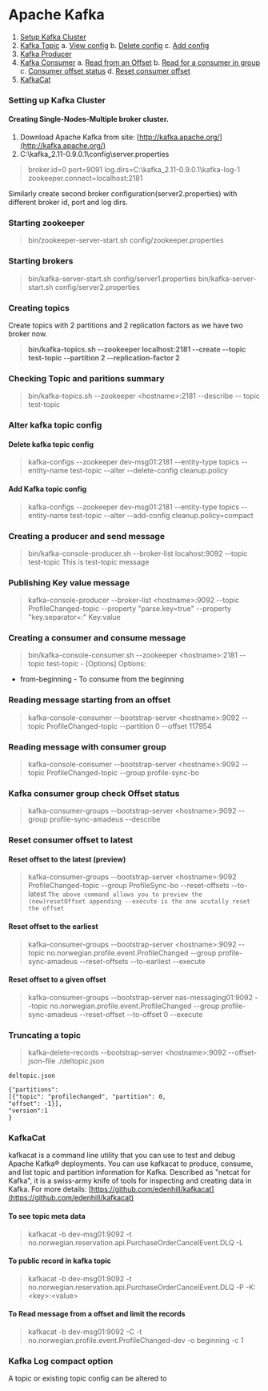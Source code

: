 

# Apache Kafka
1. [Setup Kafka Cluster](#Setup)
2. [Kafka Topic](#Topic)
	   a. [View config](#View)
   	   b. [Delete config](#Delete)
	   c. [Add config](#Add)
3. [Kafka Producer](#Producer)
4. [Kafka Consumer](#Consumer)
		a. [Read from an Offset](#Offset)
		b. [Read for a consumer in group](#ConsumerGroup)
		c. [Consumer offset status](#ConsumerOffsetStatus)
		d. [Reset consumer offset](#ResetOffset)
5. [KafkaCat](#KafkaCat)
		
<a name="Setup"></a>
### Setting up Kafka Cluster
#### Creating Single-Nodes-Multiple broker cluster.
 1. Download Apache Kafka from site: [http://kafka.apache.org/](http://kafka.apache.org/)
 2. C:\kafka_2.11-0.9.0.1\config\server.properties
 
    

> broker.id=0
>     port=9091
>     log.dirs=C:\kafka_2.11-0.9.0.1\kafka-log-1
>     zookeeper.connect=localhost:2181

Similarly create second broker configuration(server2.properties) with different broker id, port and log dirs.

### Starting zookeeper 
> bin/zookeeper-server-start.sh config/zookeeper.properties
### Starting brokers
> bin/kafka-server-start.sh config/server1.properties
>  bin/kafka-server-start.sh config/server2.properties
<a name="Topic"></a>
### Creating topics
Create topics with 2 partitions and 2 replication factors as we have two broker now.
> **bin/kafka-topics.sh --zookeeper localhost:2181 --create --topic test-topic --partition 2 --replication-factor 2**

### Checking Topic and paritions summary
<a name="View"></a>
> bin/kafka-topics.sh --zookeeper \<hostname\>:2181 --describe -- topic test-topic
<a name="Alter kafka topic config"></a>
### Alter kafka topic config 
<a name="Delete"></a>
#### Delete kafka topic config
> kafka-configs --zookeeper dev-msg01:2181  --entity-type topics --entity-name test-topic --alter --delete-config cleanup.policy
<a name="Add"></a>
#### Add Kafka topic config 
> kafka-configs --zookeeper dev-msg01:2181  --entity-type topics --entity-name test-topic --alter --add-config cleanup.policy=compact

<a name="Producer"></a>
### Creating a producer and send message
> bin/kafka-console-producer.sh --broker-list locahost:9092 --topic test-topic
> This is test-topic message
### Publishing Key value message
>kafka-console-producer  --broker-list \<hostname\>:9092 --topic ProfileChanged-topic --property  "parse.key=true" --property "key.separator=:"
  >Key:value
<a name="Consumer"></a>
### Creating a consumer and consume message
> bin/kafka-console-consumer.sh --zookeeper \<hostname\>:2181 --topic test-topic - [Options]
> Options: 
 - from-beginning - To consume from the beginning 
<a name="Offset"></a>
 ### Reading message starting from an offset
>kafka-console-consumer --bootstrap-server \<hostname\>:9092 --topic ProfileChanged-topic  --partition 0 --offset 117954
<a name="ConsumerGroup"></a>
### Reading message with consumer group
>kafka-console-consumer --bootstrap-server \<hostname\>:9092 --topic ProfileChanged-topic --group profile-sync-bo
<a name="ConsumerOffsetStatus"></a>
### Kafka consumer group check  Offset status

>kafka-consumer-groups --bootstrap-server \<hostname\>:9092  --group profile-sync-amadeus --describe

<a name="ResetOffset"></a>
### Reset consumer offset  to latest
#### Reset offset to the latest (preview)
>kafka-consumer-groups --bootstrap-server \<hostname\>:9092 ProfileChanged-topic --group ProfileSync-bo --reset-offsets --to-latest
`The above command allows you to preview the (new)resetOffset appending --execute is the one acutally reset the offset`
#### Reset offset to the earliest
>kafka-consumer-groups --bootstrap-server \<hostname\>:9092 --topic no.norwegian.profile.event.ProfileChanged --group profile-sync-amadeus --reset-offsets --to-earliest --execute
#### Reset offset to a given offset
>kafka-consumer-groups --bootstrap-server nas-messaging01:9092 --topic no.norwegian.profile.event.ProfileChanged --group profile-sync-amadeus --reset-offset --to-offset 0 --execute

<a name="DeleteRecords"></a>
### Truncating a topic
> kafka-delete-records --bootstrap-server \<hostname\>:9092 --offset-json-file ./deltopic.json

~~~
deltopic.json

{"partitions":
[{"topic": "profilechanged", "partition": 0,
"offset": -1}],
"version":1
}
~~~
<a name="KafkaCat"></a>
### KafkaCat
kafkacat is a command line utility that you can use to test and debug Apache Kafka® deployments. You can use kafkacat to produce, consume, and list topic and partition information for Kafka. Described as "netcat for Kafka", it is a swiss-army knife of tools for inspecting and creating data in Kafka.
For more details: [https://github.com/edenhill/kafkacat](https://github.com/edenhill/kafkacat)
#### To see topic meta data
> kafkacat -b dev-msg01:9092 -t no.norwegian.reservation.api.PurchaseOrderCancelEvent.DLQ -L
#### To public record in kafka topic
> kafkacat -b dev-msg01:9092 -t no.norwegian.reservation.api.PurchaseOrderCancelEvent.DLQ -P -K: 
>\<key\>:\<value\>
#### To Read message from a offset and limit the records
 > kafkacat -b dev-msg01:9092 -C -t no.norwegian.profile.event.ProfileChanged-dev -o beginning -c 1
### Kafka Log compact option
A topic or existing topic config can be altered to 
<!--stackedit_data:
eyJoaXN0b3J5IjpbMjE0NTc1MDAxNyw2MDA5MDI4MzAsMjE1Mz
A1OTUyLDE4NzkwNjY4NjQsLTEzMTA1NjA2OThdfQ==
-->